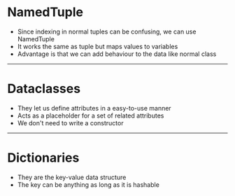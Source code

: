 # NamedTuple
* Since indexing in normal tuples can be confusing, we can use NamedTuple
* It works the same as tuple but maps values to variables
* Advantage is that we can add behaviour to the data like normal class 
---
# Dataclasses
* They let us define attributes in a easy-to-use manner
* Acts as a placeholder for a set of related attributes
* We don't need to write a constructor
---
# Dictionaries
* They are the key-value data structure
* The key can be anything as long as it is hashable